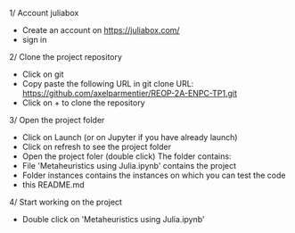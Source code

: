 
1/ Account juliabox 
- Create an account on https://juliabox.com/
- sign in

2/ Clone the project repository
- Click on git
- Copy paste the following URL in git clone URL: https://github.com/axelparmentier/REOP-2A-ENPC-TP1.git
- Click on + to clone the repository

3/ Open the project folder
- Click on Launch (or on Jupyter if you have already launch)
- Click on refresh to see the project folder
- Open the project foler (double click)
The folder contains:
- File 'Metaheuristics using Julia.ipynb' contains the project
- Folder instances contains the instances on which you can test the code
- this README.md

4/ Start working on the project
- Double click on 'Metaheuristics using Julia.ipynb'

